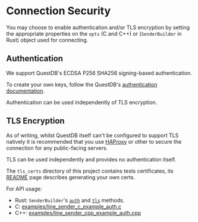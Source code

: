 # Connection Security

You may choose to enable authentication and/or TLS encryption by setting the
appropriate properties on the `opts` (C and C++) or (`SenderBuilder` in Rust)
object used for connecting.

## Authentication

We support QuestDB's ECDSA P256 SHA256 signing-based authentication.

To create your own keys, follow the QuestDB's
[authentication documentation](https://questdb.io/docs/reference/api/ilp/authenticate/).

Authentication can be used independently of TLS encryption.

## TLS Encryption

As of writing, whilst QuestDB itself can't be configured to support TLS natively
it is recommended that you use [HAProxy](http://www.haproxy.org/) or other
to secure the connection for any public-facing servers.

TLS can be used independently and provides no authentication itself.

The `tls_certs` directory of this project contains tests certificates, its
[README](../tls_certs/README.md) page describes generating your own certs.

For API usage:
* Rust: `SenderBuilder`'s [`auth`](https://docs.rs/questdb-rs/2.1.1/questdb/ingress/struct.SenderBuilder.html#method.auth)
  and [`tls`](https://docs.rs/questdb-rs/2.1.1/questdb/ingress/struct.SenderBuilder.html#method.tls) methods.
* C: [examples/line_sender_c_example_auth.c](../examples/line_sender_c_example_auth.c)
* C++: [examples/line_sender_cpp_example_auth.cpp](../examples/line_sender_cpp_example_auth.cpp)